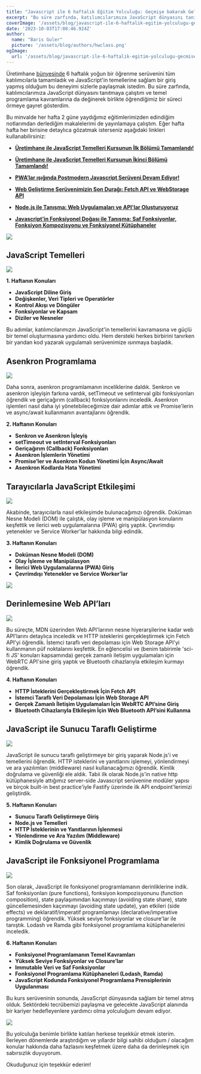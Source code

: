 ```yaml
---
title: "Javascript ile 6 haftalık Eğitim Yolculuğu: Geçmişe bakarak Geleceği Öğretebilmek"
excerpt: "Bu süre zarfında, katılımcılarımıza JavaScript dünyasını tanıtmaya çalıştım ve temel programlama kavramlarına da değinerek birlikte öğrendiğimiz bir süreci örmeye gayret gösterdim."
coverImage: '/assets/blog/javascript-ile-6-haftalik-egitim-yolculugu-gecmise-bakarak-gelecegi-ogretebilmek/cover.png'
date: '2023-10-03T17:08:46.924Z'
author:
  name: "Baris Guler"
  picture: '/assets/blog/authors/hwclass.png'
ogImage:
  url: '/assets/blog/javascript-ile-6-haftalik-egitim-yolculugu-gecmise-bakarak-gelecegi-ogretebilmek/cover.png'
---
```


Üretimhane [bünyesinde](https://uretimhane.com.tr/etkinlikler/javascript-egitimi/) 6 haftalık yoğun bir öğrenme serüvenini tüm katılımcılarla tamamladık ve JavaScript'in temellerine sağlam bir giriş yapmış olduğum bu deneyimi sizlerle paylaşmak istedim. Bu süre zarfında, katılımcılarımıza JavaScript dünyasını tanıtmaya çalıştım ve temel programlama kavramlarına da değinerek birlikte öğrendiğimiz bir süreci örmeye gayret gösterdim.

Bu minvalde her hafta 2 güne yaydığımız eğitimlerimizden edindiğim notlarımdan derlediğim makalelerimi de yayınlamaya çalıştım. Eğer hafta hafta her birisine detaylıca gözatmak isterseniz aşağıdaki linkleri kullanabilirsiniz:

- **[Üretimhane ile JavaScript Temelleri Kursunun İlk Bölümü Tamamlandı!](https://hwclass.dev/posts/uretimhane-ile-javascript-temelleri-kursunun-ilk-bolumu-tamamlandi)**

- **[Üretimhane ile JavaScript Temelleri Kursunun İkinci Bölümü Tamamlandı!](https://hwclass.dev/posts/uretimhane-ile-javascript-temelleri-kursunun-ikinci-bolumu-tamamlandi)**

- **[PWA’lar ışığında Postmodern Javascript Serüveni Devam Ediyor!](https://hwclass.dev/posts/pwalar-isiginda-postmodern-javascript-seruveni-devam-ediyor)**

- **[Web Geliştirme Serüvenimizin Son Durağı: Fetch API ve WebStorage API](https://hwclass.dev/posts/web-gelistirme-seruvenimizin-son-duragi-fetch-api-ve-webstorage-api)**

- **[Node.js ile Tanışma: Web Uygulamaları ve API'lar Oluşturuyoruz](https://hwclass.dev/posts/nodejs-ile-tanisma-web-uygulamalari-ve-apilar-olusturuyoruz)**

- **[Javascript’in Fonksiyonel Doğası ile Tanışma: Saf Fonksiyonlar, Fonksiyon Kompozisyonu ve Fonksiyonel Kütüphaneler](https://hwclass.dev/posts/javascriptin-fonksiyonel-dogasi-ile-tanisma-saf-fonksiyonlar-fonksiyon-kompozisyonu-ve-fonksiyonel-kutuphaneler)**

![](/assets/blog/javascript-ile-6-haftalik-egitim-yolculugu-gecmise-bakarak-gelecegi-ogretebilmek/course.png)

## JavaScript Temelleri

![](/assets/blog/javascript-ile-6-haftalik-egitim-yolculugu-gecmise-bakarak-gelecegi-ogretebilmek/1st-week.png)

**1. Haftanın Konuları**

* __JavaScript Diline Giriş__
* __Değişkenler, Veri Tipleri ve Operatörler__
* __Kontrol Akışı ve Döngüler__
* __Fonksiyonlar ve Kapsam__
* __Diziler ve Nesneler__

Bu adımlar, katılımcılarımızın JavaScript'in temellerini kavramasına ve güçlü bir temel oluşturmasına yardımcı oldu. Hem dersteki herkes birbirini tanırken bir yandan kod yazarak uygulamalı serüvenimize ısınmaya başladık.

## Asenkron Programlama

![](/assets/blog/javascript-ile-6-haftalik-egitim-yolculugu-gecmise-bakarak-gelecegi-ogretebilmek/2nd-week.png)

Daha sonra, asenkron programlamanın inceliklerine daldık. Senkron ve asenkron işleyişin farkına vardık, setTimeout ve setInterval gibi fonksiyonları öğrendik ve geriçağırım (callback) fonksiyonlarını inceledik. Asenkron işlemleri nasıl daha iyi yönetebileceğimize dair adımlar attık ve Promise'lerin ve async/await kullanmanın avantajlarını öğrendik.

**2. Haftanın Konuları**

* __Senkron ve Asenkron İşleyiş__
* __setTimeout ve setInterval Fonksiyonları__
* __Geriçağırım (Callback) Fonksiyonları__
* __Asenkron İşlemlerin Yönetimi__
* __Promise’ler ve Asenkron Kodun Yönetimi İçin Async/Await__
* __Asenkron Kodlarda Hata Yönetimi__

## Tarayıcılarla JavaScript Etkileşimi

![](/assets/blog/javascript-ile-6-haftalik-egitim-yolculugu-gecmise-bakarak-gelecegi-ogretebilmek/3rd-week.png)

Akabinde, tarayıcılarla nasıl etkileşimde bulunacağımızı öğrendik. Doküman Nesne Modeli (DOM) ile çalıştık, olay işleme ve manipülasyon konularını keşfettik ve ilerici web uygulamalarına (PWA) giriş yaptık. Çevrimdışı yetenekler ve Service Worker'lar hakkında bilgi edindik.

**3. Haftanın Konuları**

* __Doküman Nesne Modeli (DOM)__
* __Olay İşleme ve Manipülasyon__
* __İlerici Web Uygulamalarına (PWA) Giriş__
* __Çevrimdışı Yetenekler ve Service Worker’lar__

![](/assets/blog/javascript-ile-6-haftalik-egitim-yolculugu-gecmise-bakarak-gelecegi-ogretebilmek/slides.png)

## Derinlemesine Web API’ları

![](/assets/blog/javascript-ile-6-haftalik-egitim-yolculugu-gecmise-bakarak-gelecegi-ogretebilmek/4th-week.png)

Bu süreçte, MDN üzerinden Web API'larının nesne hiyerarşilerine kadar web API'larını detaylıca inceledik ve HTTP isteklerini gerçekleştirmek için Fetch API'yi öğrendik. İstemci taraflı veri depolaması için Web Storage API'yi kullanmanın püf noktalarını keşfettik. En eğlencelisi ve (benim tabirimle 'sci-fi JS' konuları kapsamında) gerçek zamanlı iletişim uygulamaları için WebRTC API'sine giriş yaptık ve Bluetooth cihazlarıyla etkileşim kurmayı öğrendik.

**4. Haftanın Konuları**

* __HTTP İsteklerini Gerçekleştirmek İçin Fetch API__
* __İstemci Taraflı Veri Depolaması İçin Web Storage API__
* __Gerçek Zamanlı İletişim Uygulamaları İçin WebRTC API’sine Giriş__
* __Bluetooth Cihazlarıyla Etkileşim İçin Web Bluetooth API’sini Kullanma__

## JavaScript ile Sunucu Taraflı Geliştirme

![](/assets/blog/javascript-ile-6-haftalik-egitim-yolculugu-gecmise-bakarak-gelecegi-ogretebilmek/5th-week.png)

JavaScript ile sunucu taraflı geliştirmeye bir giriş yaparak Node.js'i ve temellerini öğrendik. HTTP isteklerini ve yanıtlarını işlemeyi, yönlendirmeyi ve ara yazılımları (middleware) nasıl kullanacağımızı öğrendik. Kimlik doğrulama ve güvenliği ele aldık. Tabii ilk olarak Node.js'in native http kütüphanesiyle attığımız server-side Javascript serüvenine modüler yapısı ve birçok built-in best practice'iyle Fastify üzerinde ilk API endpoint'lerimizi geliştirdik.

**5. Haftanın Konuları**

* __Sunucu Taraflı Geliştirmeye Giriş__
* __Node.js ve Temelleri__
* __HTTP İsteklerinin ve Yanıtlarının İşlenmesi__
* __Yönlendirme ve Ara Yazılım (Middleware)__
* __Kimlik Doğrulama ve Güvenlik__

## JavaScript ile Fonksiyonel Programlama

![](/assets/blog/javascript-ile-6-haftalik-egitim-yolculugu-gecmise-bakarak-gelecegi-ogretebilmek/6th-week.png)

Son olarak, JavaScript ile fonksiyonel programlamanın derinliklerine indik. Saf fonksiyonları (pure functions), fonksiyon kompozisyonunu (function composition), state paylaşımından kaçınmayı (avoiding state share), state güncellemesinden kaçınmayı (avoiding state update), yan etkileri (side effects) ve deklaratif/imperatif programlamayı (declarative/imperative programming) öğrendik. Yüksek seviye fonksiyonlar ve closure'lar ile tanıştık. Lodash ve Ramda gibi fonksiyonel programlama kütüphanelerini inceledik.

**6. Haftanın Konuları**

* __Fonksiyonel Programlamanın Temel Kavramları__
* __Yüksek Seviye Fonksiyonlar ve Closure’lar__
* __Immutable Veri ve Saf Fonksiyonlar__
* __Fonksiyonel Programlama Kütüphaneleri (Lodash, Ramda)__
* __JavaScript Kodunda Fonksiyonel Programlama Prensiplerinin Uygulanması__

Bu kurs serüveninin sonunda, JavaScript dünyasında sağlam bir temel atmış olduk. Sektördeki tecrübemizi paylaşma ve gelecekte JavaScript alanında bir kariyer hedefleyenlere yardımcı olma yolculuğum devam ediyor.

![](/assets/blog/javascript-ile-6-haftalik-egitim-yolculugu-gecmise-bakarak-gelecegi-ogretebilmek/live.png)

Bu yolculuğa benimle birlikte katılan herkese teşekkür etmek isterim. İlerleyen dönemlerde araştırdığım ve yıllardır bilgi sahibi olduğum / olacağım konular hakkında daha fazlasını keşfetmek üzere daha da derinleşmek için sabırsızlık duyuyorum.

Okuduğunuz için teşekkür ederim!
